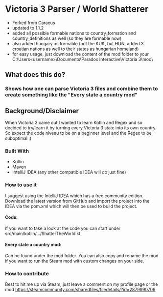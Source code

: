 # Victoria 3 Parser / World Shatterer

- Forked from Caracus
- updated to 1.1.2
- added all possible formable nations to country_formation and country_definitions as well (so they are formable now)
- also added hungary as formable (not the KUK, but HUN, added 3 croatian nations as well to their states as hungarian homeland)
- for easy usage, just download the content of the mod folder to your C:\Users\<username>\Documents\Paradox Interactive\Victoria 3\mod\

<!-- ABOUT THE PROJECT -->
## What does this do?

### Shows how one can parse Victoria 3 files and combine them to create something like the "Every state a country mod"

## Background/Disclaimer

When Victoria 3 came out I wanted to learn Kotlin and Regex and so decided to try/learn it by turning every Victoria 3 state into its own country.
So expect the code niveau to be on a beginner level and the Regex to be suboptimal ;)

### Built With

- Kotlin
- Maven
- IntelliJ IDEA (any other compatible IDEA will do just fine)

### How to use it
I suggest using the IntelliJ IDEA which has a free community edition. 
Download the latest version from GitHub and import the project into the IDEA via the pom.xml which will then be used to build the project.

#### Code:
If you want to take a look at the code you can start under src/main/kotlin/.../ShatterTheWorld.kt

#### Every state a country mod:
Can be found under the mod folder. You can also copy and rename the mod if you want to run the Steam mod with custom changes on your side.

### How to contribute
Best to hit me up via Steam, just leave a comment on my profile page or the mod
https://steamcommunity.com/sharedfiles/filedetails/?id=2879990706
